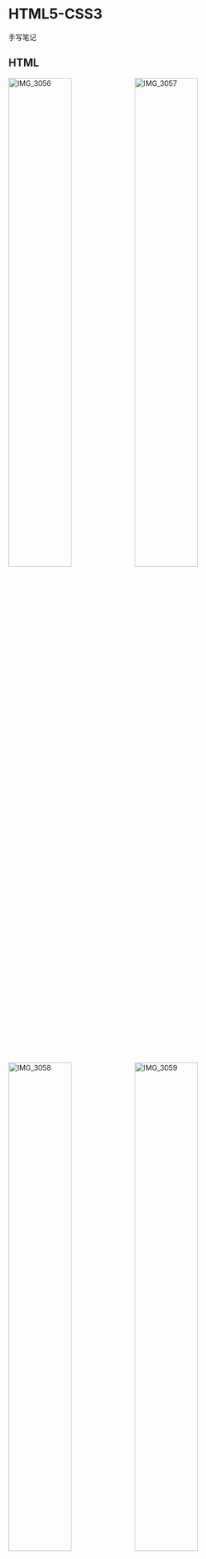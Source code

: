 # HTML5-CSS3
手写笔记


## HTML

<img alt="IMG_3056" width='50%' src="https://user-images.githubusercontent.com/37364838/95549303-97230380-0a39-11eb-8a3c-63408b9dd93f.JPG" /><img alt="IMG_3057" width='50%' src="https://user-images.githubusercontent.com/37364838/95549570-1e707700-0a3a-11eb-96e7-c80529f86df8.JPG" />

<img alt="IMG_3058" width='50%' src="https://user-images.githubusercontent.com/37364838/95549609-2af4cf80-0a3a-11eb-9d71-1696196879b0.JPG" /><img alt="IMG_3059" width='50%' src="https://user-images.githubusercontent.com/37364838/95549680-49f36180-0a3a-11eb-9aad-ea3c68ee9097.JPG" />

<img alt="IMG_3060" width='50%' src="https://user-images.githubusercontent.com/37364838/95549683-4c55bb80-0a3a-11eb-8430-a80883abdc7b.JPG" /><img alt="IMG_3061" width='50%' src="https://user-images.githubusercontent.com/37364838/95549685-4cee5200-0a3a-11eb-9fca-0a35116c40a7.JPG" />

-------
## CSS

<img alt="IMG_3062" width='50%' src="https://user-images.githubusercontent.com/37364838/95549687-4d86e880-0a3a-11eb-920e-2636f5a85c03.JPG" /><img alt="IMG_3063" width='50%' src="https://user-images.githubusercontent.com/37364838/95549727-655e6c80-0a3a-11eb-9a65-e348f651c811.JPG" />

<img alt="IMG_3064" width='50%' src="https://user-images.githubusercontent.com/37364838/95549735-67c0c680-0a3a-11eb-9934-e0878c603778.JPG" /><img alt="IMG_3065" width='50%' src="https://user-images.githubusercontent.com/37364838/95549740-68f1f380-0a3a-11eb-960a-25c873463ae9.JPG" />

<img alt="IMG_3066" width='50%' src="https://user-images.githubusercontent.com/37364838/95549743-6a232080-0a3a-11eb-9947-fbf39ac9a5c0.JPG" /><img alt="IMG_3067" width='50%' src="https://user-images.githubusercontent.com/37364838/95549746-6b544d80-0a3a-11eb-935f-78aa8ab2c39c.JPG" />


<img alt="IMG_3068" width='50%' src="https://user-images.githubusercontent.com/37364838/95549750-6bece400-0a3a-11eb-8647-e5b11991abdc.JPG" /><img alt="IMG_3069" width='50%' src="https://user-images.githubusercontent.com/37364838/95549754-6d1e1100-0a3a-11eb-9f66-2c5de121968f.JPG" />

<img alt="IMG_3070" width='50%' src="https://user-images.githubusercontent.com/37364838/95549815-84f59500-0a3a-11eb-8db4-af26b8039d58.JPG" /><img alt="IMG_3071" width='50%' src="https://user-images.githubusercontent.com/37364838/95549820-8757ef00-0a3a-11eb-9613-f8b7ca7d76a5.JPG" />

<img alt="IMG_3072" width='50%' src="https://user-images.githubusercontent.com/37364838/95549824-88891c00-0a3a-11eb-8687-5e21b9ece574.JPG" /><img alt="IMG_3073" width='50%' src="https://user-images.githubusercontent.com/37364838/95549827-8921b280-0a3a-11eb-937e-f8c8cd17c2cd.JPG" />


<img alt="IMG_3074" width='50%' src="https://user-images.githubusercontent.com/37364838/95549829-89ba4900-0a3a-11eb-98d7-31665f13b27d.JPG" /><img alt="IMG_3075" width='50%' src="https://user-images.githubusercontent.com/37364838/95549831-8a52df80-0a3a-11eb-91eb-ac63bfd6b590.JPG" />

<img alt="IMG_3076" width='50%' src="https://user-images.githubusercontent.com/37364838/95549832-8b840c80-0a3a-11eb-843e-f231232e420b.JPG" /><img alt="IMG_3077" width='50%' src="https://user-images.githubusercontent.com/37364838/95549880-a2c2fa00-0a3a-11eb-8568-3defd67a169a.JPG" />

<img alt="IMG_3078" width='50%' src="https://user-images.githubusercontent.com/37364838/95549888-a5255400-0a3a-11eb-93d3-8d1466ea07d2.JPG" /><img alt="IMG_3079" width='50%' src="https://user-images.githubusercontent.com/37364838/95549895-a5bdea80-0a3a-11eb-897e-d91f7f491f5e.JPG" />


<img alt="IMG_3080" width='50%' src="https://user-images.githubusercontent.com/37364838/95549900-a6ef1780-0a3a-11eb-85f5-7786a9daa229.JPG" /><img alt="IMG_3081" width='50%' src="https://user-images.githubusercontent.com/37364838/95549901-a787ae00-0a3a-11eb-8fdd-01dae355a5c3.JPG" />

<img alt="IMG_3082" width='50%' src="https://user-images.githubusercontent.com/37364838/95549905-a8b8db00-0a3a-11eb-9be7-2fa291b1dec3.JPG" /><img alt="IMG_3083" width='50%' src="https://user-images.githubusercontent.com/37364838/95549909-a9517180-0a3a-11eb-924e-44c719a39914.JPG" />

<img alt="IMG_3084" width='50%' src="https://user-images.githubusercontent.com/37364838/95549965-bd956e80-0a3a-11eb-84ce-5726b44b2c36.JPG" /><img alt="IMG_3085" width='50%' src="https://user-images.githubusercontent.com/37364838/95549970-bf5f3200-0a3a-11eb-9c97-12b14e708c83.JPG" />


<img alt="IMG_3086" width='50%' src="https://user-images.githubusercontent.com/37364838/95549972-c0905f00-0a3a-11eb-9464-bdfdce742ea6.JPG" /><img alt="IMG_3087" width='50%' src="https://user-images.githubusercontent.com/37364838/95549976-c128f580-0a3a-11eb-9524-1b9b745b1dbf.JPG" />

<img alt="IMG_3088" width='50%' src="https://user-images.githubusercontent.com/37364838/95549980-c1c18c00-0a3a-11eb-8085-a36212101479.JPG" /><img alt="IMG_3089" width='50%' src="https://user-images.githubusercontent.com/37364838/95549984-c2f2b900-0a3a-11eb-9448-134b379ae550.JPG" />

<img alt="IMG_3090" width='50%' src="https://user-images.githubusercontent.com/37364838/95549985-c38b4f80-0a3a-11eb-81aa-4b3218d27eb6.JPG" /><img alt="IMG_3091" width='50%' src="https://user-images.githubusercontent.com/37364838/95550030-d43bc580-0a3a-11eb-8e3b-acac5c9d99f5.JPG" />


<img alt="IMG_3092" width='50%' src="https://user-images.githubusercontent.com/37364838/95550036-d69e1f80-0a3a-11eb-8e0e-3611b0a53781.JPG" /><img alt="IMG_3093" width='50%' src="https://user-images.githubusercontent.com/37364838/95550039-d736b600-0a3a-11eb-888d-1f95c96848ef.JPG" />

<img alt="IMG_3094" width='50%' src="https://user-images.githubusercontent.com/37364838/95550040-d867e300-0a3a-11eb-8dc2-e7f784f6f499.JPG" /><img alt="IMG_3095" width='50%' src="https://user-images.githubusercontent.com/37364838/95550044-d9007980-0a3a-11eb-81e9-a494e71f3e3e.JPG" />

<img alt="IMG_3096" width='50%' src="https://user-images.githubusercontent.com/37364838/95550047-d9991000-0a3a-11eb-8808-33b7851d8c37.JPG" /><img alt="IMG_3097" width='50%' src="https://user-images.githubusercontent.com/37364838/95550050-da31a680-0a3a-11eb-85b4-b9b5f77a39c9.JPG" />


------
## 移动布局

<img alt="IMG_3098" width='50%' src="https://user-images.githubusercontent.com/37364838/95550130-f9303880-0a3a-11eb-8afb-7c27adff5f21.JPG" /><img alt="IMG_3099" width='50%' src="https://user-images.githubusercontent.com/37364838/95550142-faf9fc00-0a3a-11eb-8888-7813a605d07e.JPG" />

<img alt="IMG_3100" width='50%' src="https://user-images.githubusercontent.com/37364838/95550144-fc2b2900-0a3a-11eb-8c54-1ddc650308a9.JPG" /><img alt="IMG_3101" width='50%' src="https://user-images.githubusercontent.com/37364838/95550146-fcc3bf80-0a3a-11eb-8ea2-05b54e604afe.JPG" />

<img alt="IMG_3102" width='50%' src="https://user-images.githubusercontent.com/37364838/95550147-fd5c5600-0a3a-11eb-9676-baa5306abe66.JPG" /><img alt="IMG_3103" width='50%' src="https://user-images.githubusercontent.com/37364838/95550150-fe8d8300-0a3a-11eb-8f2b-11a0e81bcf33.JPG" />

<img alt="IMG_3104" width='50%' src="https://user-images.githubusercontent.com/37364838/95550153-ff261980-0a3a-11eb-879a-e1d69a4af94b.JPG" /><img alt="IMG_3105" width='50%' src="https://user-images.githubusercontent.com/37364838/95550089-e9185900-0a3a-11eb-8c3f-b55f7e670684.JPG" />
